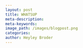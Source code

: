 ```yaml
---
layout: post
title: WHATSUP
meta-description:
meta-keywords:
image_path: /images/blogpost.png
categories:
author: Heyley Broder
---
```

